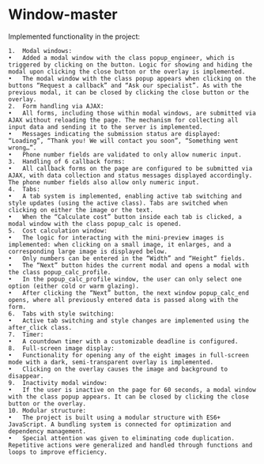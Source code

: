 # Window-master

Implemented functionality in the project:

	1.	Modal windows:
	•	Added a modal window with the class popup_engineer, which is triggered by clicking on the button. Logic for showing and hiding the modal upon clicking the close button or the overlay is implemented.
	•	The modal window with the class popup appears when clicking on the buttons “Request a callback” and “Ask our specialist”. As with the previous modal, it can be closed by clicking the close button or the overlay.
	2.	Form handling via AJAX:
	•	All forms, including those within modal windows, are submitted via AJAX without reloading the page. The mechanism for collecting all input data and sending it to the server is implemented.
	•	Messages indicating the submission status are displayed: “Loading”, “Thank you! We will contact you soon”, “Something went wrong…”.
	•	Phone number fields are validated to only allow numeric input.
	3.	Handling of 6 callback forms:
	•	All callback forms on the page are configured to be submitted via AJAX, with data collection and status messages displayed accordingly. The phone number fields also allow only numeric input.
	4.	Tabs:
	•	A tab system is implemented, enabling active tab switching and style updates (using the active class). Tabs are switched when clicking on either the image or the text.
	•	When the “Calculate cost” button inside each tab is clicked, a modal window with the class popup_calc is opened.
	5.	Cost calculation window:
	•	The logic for interacting with the mini-preview images is implemented: when clicking on a small image, it enlarges, and a corresponding large image is displayed below.
	•	Only numbers can be entered in the “Width” and “Height” fields.
	•	The “Next” button hides the current modal and opens a modal with the class popup_calc_profile.
	•	In the popup_calc_profile window, the user can only select one option (either cold or warm glazing).
	•	After clicking the “Next” button, the next window popup_calc_end opens, where all previously entered data is passed along with the form.
	6.	Tabs with style switching:
	•	Active tab switching and style changes are implemented using the after_click class.
	7.	Timer:
	•	A countdown timer with a customizable deadline is configured.
	8.	Full-screen image display:
	•	Functionality for opening any of the eight images in full-screen mode with a dark, semi-transparent overlay is implemented.
	•	Clicking on the overlay causes the image and background to disappear.
	9.	Inactivity modal window:
	•	If the user is inactive on the page for 60 seconds, a modal window with the class popup appears. It can be closed by clicking the close button or the overlay.
	10.	Modular structure:
	•	The project is built using a modular structure with ES6+ JavaScript. A bundling system is connected for optimization and dependency management.
	•	Special attention was given to eliminating code duplication. Repetitive actions were generalized and handled through functions and loops to improve efficiency.
